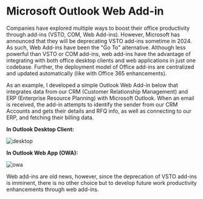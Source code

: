 # Microsoft Outlook Web Add-in

Companies have explored multiple ways to boost their office productivity through add-ins (VSTO, COM, Web Add-ins). However, Microsoft has announced that they will be deprecating VSTO add-ins sometime in 2024.
As such, Web Add-ins have been the "Go To" alternative. Although less powerful than VSTO or COM add-ins, web add-ins have the advantage of integrating with both office desktop clients and web applications in just one codebase.
Further, the deployment model of Office add-ins are centralized and updated automatically (like with Office 365 enhancements).

As an example, I developed a simple Outlook Web Add-in below that integrates data from our CRM (Customer Relationship Management) and ERP (Enterprise Resource Planning) with Microsoft Outlook.
When an email is received, the add-in attempts to identify the sender from our CRM Accounts and gets their details and RFQ info, as well as connecting to our ERP, and fetching their billing data.

**In Outlook Desktop Client:**

![desktop](https://github.com/user-attachments/assets/619129b4-0781-4f16-9965-83bdd73981ef)

**In Outlook Web App (OWA):**

![owa](https://github.com/user-attachments/assets/134c80ca-91e9-45c0-8fba-bea97b1b5314)


Web add-ins are old news, however, since the deprecation of VSTO add-ins is imminent, there is no other choice but to develop future work productivity enhancements through web add-ins.
